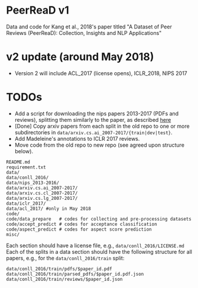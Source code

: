# PeerReaD v1
Data and code for Kang et al., 2018's paper titled "A Dataset of Peer Reviews (PeerReaD): Collection, Insights and NLP Applications"


# v2 update (around May 2018)
* Version 2 will include ACL_2017 (license opens), ICLR_2018, NIPS 2017

# TODOs
* Add a script for downloading the nips papers 2013-2017 (PDFs and reviews), splitting them similarly to the paper, as described [here](./data/nips_2013-2016/README.md)
* [Done] Copy arxiv papers from each split in the old repo to one or more subdirectories in `data/arxiv.cs.ai_2007-2017/{train|dev|test}`.
* Add Madeleine's annotations to ICLR 2017 reviews.
* Move code from the old repo to new repo (see agreed upon structure below).

```
README.md
requirement.txt
data/
data/conll_2016/
data/nips_2013-2016/
data/arxiv.cs.ai_2007-2017/
data/arxiv.cs.cl_2007-2017/
data/arxiv.cs.lg_2007-2017/
data/iclr_2017/
data/acl_2017/ #only in May 2018
code/
code/data_prepare   # codes for collecting and pre-processing datasets
code/accept_predict # codes for acceptance classification
code/aspect_predict # codes for aspect score prediction
misc/
```

Each section should have a license file, e.g., `data/conll_2016/LICENSE.md`
Each of the splits in a data section should have the following structure for all papers, e.g., for the `data/conll_2016/train` split:
```
data/conll_2016/train/pdfs/$paper_id.pdf
data/conll_2016/train/parsed_pdfs/$paper_id.pdf.json
data/conll_2016/train/reviews/$paper_id.json
```
